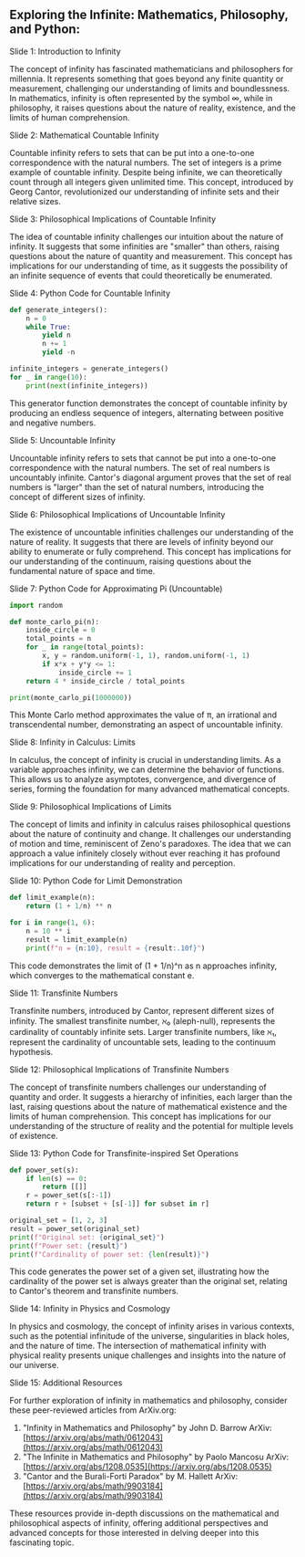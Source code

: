 ## Exploring the Infinite: Mathematics, Philosophy, and Python:
Slide 1: Introduction to Infinity

The concept of infinity has fascinated mathematicians and philosophers for millennia. It represents something that goes beyond any finite quantity or measurement, challenging our understanding of limits and boundlessness. In mathematics, infinity is often represented by the symbol ∞, while in philosophy, it raises questions about the nature of reality, existence, and the limits of human comprehension.

Slide 2: Mathematical Countable Infinity

Countable infinity refers to sets that can be put into a one-to-one correspondence with the natural numbers. The set of integers is a prime example of countable infinity. Despite being infinite, we can theoretically count through all integers given unlimited time. This concept, introduced by Georg Cantor, revolutionized our understanding of infinite sets and their relative sizes.

Slide 3: Philosophical Implications of Countable Infinity

The idea of countable infinity challenges our intuition about the nature of infinity. It suggests that some infinities are "smaller" than others, raising questions about the nature of quantity and measurement. This concept has implications for our understanding of time, as it suggests the possibility of an infinite sequence of events that could theoretically be enumerated.

Slide 4: Python Code for Countable Infinity

```python
def generate_integers():
    n = 0
    while True:
        yield n
        n += 1
        yield -n

infinite_integers = generate_integers()
for _ in range(10):
    print(next(infinite_integers))
```

This generator function demonstrates the concept of countable infinity by producing an endless sequence of integers, alternating between positive and negative numbers.

Slide 5: Uncountable Infinity

Uncountable infinity refers to sets that cannot be put into a one-to-one correspondence with the natural numbers. The set of real numbers is uncountably infinite. Cantor's diagonal argument proves that the set of real numbers is "larger" than the set of natural numbers, introducing the concept of different sizes of infinity.

Slide 6: Philosophical Implications of Uncountable Infinity

The existence of uncountable infinities challenges our understanding of the nature of reality. It suggests that there are levels of infinity beyond our ability to enumerate or fully comprehend. This concept has implications for our understanding of the continuum, raising questions about the fundamental nature of space and time.

Slide 7: Python Code for Approximating Pi (Uncountable)

```python
import random

def monte_carlo_pi(n):
    inside_circle = 0
    total_points = n
    for _ in range(total_points):
        x, y = random.uniform(-1, 1), random.uniform(-1, 1)
        if x*x + y*y <= 1:
            inside_circle += 1
    return 4 * inside_circle / total_points

print(monte_carlo_pi(1000000))
```

This Monte Carlo method approximates the value of π, an irrational and transcendental number, demonstrating an aspect of uncountable infinity.

Slide 8: Infinity in Calculus: Limits

In calculus, the concept of infinity is crucial in understanding limits. As a variable approaches infinity, we can determine the behavior of functions. This allows us to analyze asymptotes, convergence, and divergence of series, forming the foundation for many advanced mathematical concepts.

Slide 9: Philosophical Implications of Limits

The concept of limits and infinity in calculus raises philosophical questions about the nature of continuity and change. It challenges our understanding of motion and time, reminiscent of Zeno's paradoxes. The idea that we can approach a value infinitely closely without ever reaching it has profound implications for our understanding of reality and perception.

Slide 10: Python Code for Limit Demonstration

```python
def limit_example(n):
    return (1 + 1/n) ** n

for i in range(1, 6):
    n = 10 ** i
    result = limit_example(n)
    print(f"n = {n:10}, result = {result:.10f}")
```

This code demonstrates the limit of (1 + 1/n)^n as n approaches infinity, which converges to the mathematical constant e.

Slide 11: Transfinite Numbers

Transfinite numbers, introduced by Cantor, represent different sizes of infinity. The smallest transfinite number, ℵ₀ (aleph-null), represents the cardinality of countably infinite sets. Larger transfinite numbers, like ℵ₁, represent the cardinality of uncountable sets, leading to the continuum hypothesis.

Slide 12: Philosophical Implications of Transfinite Numbers

The concept of transfinite numbers challenges our understanding of quantity and order. It suggests a hierarchy of infinities, each larger than the last, raising questions about the nature of mathematical existence and the limits of human comprehension. This concept has implications for our understanding of the structure of reality and the potential for multiple levels of existence.

Slide 13: Python Code for Transfinite-inspired Set Operations

```python
def power_set(s):
    if len(s) == 0:
        return [[]]
    r = power_set(s[:-1])
    return r + [subset + [s[-1]] for subset in r]

original_set = [1, 2, 3]
result = power_set(original_set)
print(f"Original set: {original_set}")
print(f"Power set: {result}")
print(f"Cardinality of power set: {len(result)}")
```

This code generates the power set of a given set, illustrating how the cardinality of the power set is always greater than the original set, relating to Cantor's theorem and transfinite numbers.

Slide 14: Infinity in Physics and Cosmology

In physics and cosmology, the concept of infinity arises in various contexts, such as the potential infinitude of the universe, singularities in black holes, and the nature of time. The intersection of mathematical infinity with physical reality presents unique challenges and insights into the nature of our universe.

Slide 15: Additional Resources

For further exploration of infinity in mathematics and philosophy, consider these peer-reviewed articles from ArXiv.org:

1. "Infinity in Mathematics and Philosophy" by John D. Barrow ArXiv: [https://arxiv.org/abs/math/0612043](https://arxiv.org/abs/math/0612043)
2. "The Infinite in Mathematics and Philosophy" by Paolo Mancosu ArXiv: [https://arxiv.org/abs/1208.0535](https://arxiv.org/abs/1208.0535)
3. "Cantor and the Burali-Forti Paradox" by M. Hallett ArXiv: [https://arxiv.org/abs/math/9903184](https://arxiv.org/abs/math/9903184)

These resources provide in-depth discussions on the mathematical and philosophical aspects of infinity, offering additional perspectives and advanced concepts for those interested in delving deeper into this fascinating topic.

